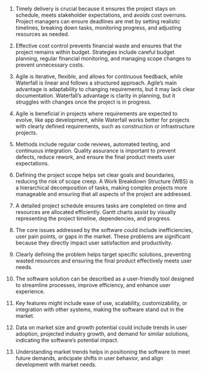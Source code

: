 1. Timely delivery is crucial because it ensures the project stays on schedule, meets stakeholder expectations, and avoids cost overruns. Project managers can ensure deadlines are met by setting realistic timelines, breaking down tasks, monitoring progress, and adjusting resources as needed.

2. Effective cost control prevents financial waste and ensures that the project remains within budget. Strategies include careful budget planning, regular financial monitoring, and managing scope changes to prevent unnecessary costs.

3. Agile is iterative, flexible, and allows for continuous feedback, while Waterfall is linear and follows a structured approach. Agile’s main advantage is adaptability to changing requirements, but it may lack clear documentation. Waterfall’s advantage is clarity in planning, but it struggles with changes once the project is in progress.

4. Agile is beneficial in projects where requirements are expected to evolve, like app development, while Waterfall works better for projects with clearly defined requirements, such as construction or infrastructure projects.

5. Methods include regular code reviews, automated testing, and continuous integration. Quality assurance is important to prevent defects, reduce rework, and ensure the final product meets user expectations.

6. Defining the project scope helps set clear goals and boundaries, reducing the risk of scope creep. A Work Breakdown Structure (WBS) is a hierarchical decomposition of tasks, making complex projects more manageable and ensuring that all aspects of the project are addressed.

7. A detailed project schedule ensures tasks are completed on time and resources are allocated efficiently. Gantt charts assist by visually representing the project timeline, dependencies, and progress.

8. The core issues addressed by the software could include inefficiencies, user pain points, or gaps in the market. These problems are significant because they directly impact user satisfaction and productivity.

9. Clearly defining the problem helps target specific solutions, preventing wasted resources and ensuring the final product effectively meets user needs.

10. The software solution can be described as a user-friendly tool designed to streamline processes, improve efficiency, and enhance user experience.

11. Key features might include ease of use, scalability, customizability, or integration with other systems, making the software stand out in the market.

12. Data on market size and growth potential could include trends in user adoption, projected industry growth, and demand for similar solutions, indicating the software’s potential impact.

13. Understanding market trends helps in positioning the software to meet future demands, anticipate shifts in user behavior, and align development with market needs.
